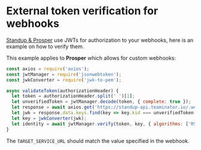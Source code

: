 # External token verification for webhooks
[Standup & Prosper](https://standup.teaminator.io) use JWTs for authorization to your webhooks, here is an example on how to verify them.

This example applies to **Prosper** which allows for custom webhooks:

```js
const axios = require('axios');
const jwtManager = require('jsonwebtoken');
const jwkConverter = require('jwk-to-pem');

async validateToken(authorizationHeader) {
  let token = authorizationHeader.split(' ')[1];
  let unverifiedToken = jwtManager.decode(token, { complete: true });
  let response = await axios.get('https://standup-api.teaminator.io/.well-known/jwks');
  let jwk = response.data.keys.find(key => key.kid === unverifiedToken.header.kid);
  let key = jwkConverter(jwk);
  let identity = await jwtManager.verify(token, key, { algorithms: ['RS256'], audience: 'TARGET_SERVICE_URL' });
}
```

The `TARGET_SERVICE_URL` should match the value specified in the webhook.
